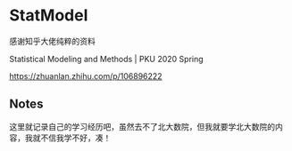 # StatModel

感谢知乎大佬纯粹的资料

Statistical Modeling and Methods | PKU 2020 Spring

https://zhuanlan.zhihu.com/p/106896222

## Notes

这里就记录自己的学习经历吧，虽然去不了北大数院，但我就要学北大数院的内容，我就不信我学不好，凑！
